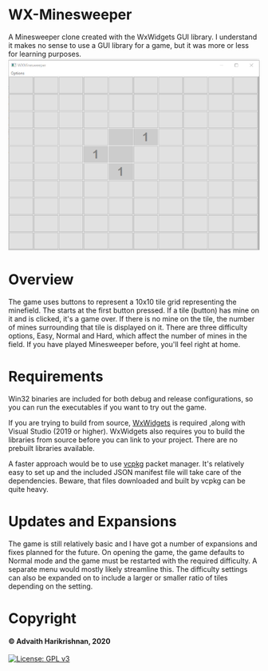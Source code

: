 # WX-Minesweeper
A Minesweeper clone created with the WxWidgets GUI library. I understand it makes no sense to use a GUI library for a game, but it was more or less for learning purposes.
![Game](https://github.com/adharikrishnan/wx-minesweeper/blob/master/game.png)
# Overview 
The game uses buttons to represent a 10x10 tile grid representing the minefield. The starts at the first button pressed. If a tile (button) has mine on it and is clicked, it's a game over. If there is no mine on the tile, the number of mines surrounding that tile is displayed on it. There are three difficulty options, Easy, Normal and Hard, which affect the number of mines in the field. If you have played Minesweeper before, you'll feel right at home.
# Requirements
Win32 binaries are included for both debug and release configurations, so you can run the executables if you want to try out the game. 

If you are trying to build from source, [WxWidgets](https://www.wxwidgets.org/) is required ,along with Visual Studio (2019 or higher). WxWidgets also requires you to build the libraries from source before you can link to your project. There are no prebuilt libraries available. 

A faster approach would be to use [vcpkg](https://vcpkg.io/en/index.html) packet manager. It's relatively easy to set up and the included JSON manifest file will take care of the dependencies. Beware, that files downloaded and built by vcpkg can be quite heavy.

# Updates and Expansions 
The game is still relatively basic and I have got a number of expansions and fixes planned for the future. On opening the game, the game defaults to Normal mode and the game must be restarted with the required difficulty. A separate menu would mostly likely streamline this. The difficulty settings can also be expanded on to include a larger or smaller ratio of tiles depending on the setting.

# Copyright 
#### &copy; Advaith Harikrishnan, 2020
[![License: GPL v3](https://img.shields.io/badge/License-GPLv3-blue.svg)](https://www.gnu.org/licenses/gpl-3.0)
